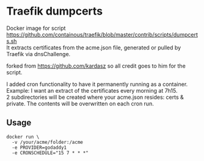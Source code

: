 # Traefik dumpcerts

Docker image for script https://github.com/containous/traefik/blob/master/contrib/scripts/dumpcerts.sh<br>
It extracts certificates from the acme.json file, generated or pulled by Traefik via dnsChallenge.

forked from https://github.com/kardasz so all credit goes to him for the script.

I added cron functionality to have it permanently running as a container. <br>
Example: I want an extract of the certificates every morning at 7h15.<br>
2 subdirectories will be created where your acme.json resides: certs & private.
The contents will be overwritten on each cron run.

## Usage

``` 
docker run \
  -v /your/acme/folder:/acme 
  -e PROVIDER=godaddy1
  -e CRONSCHEDULE="15 7 * * *"
```
